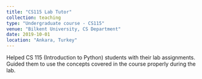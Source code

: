 ```yaml
---
title: "CS115 Lab Tutor"
collection: teaching
type: "Undergraduate course - CS115"
venue: "Bilkent University, CS Department"
date: 2019-10-01
location: "Ankara, Turkey"
---
```


Helped CS 115 (Introduction to Python) students with their lab assignments. Guided them to use the concepts covered in the course properly during the lab.
